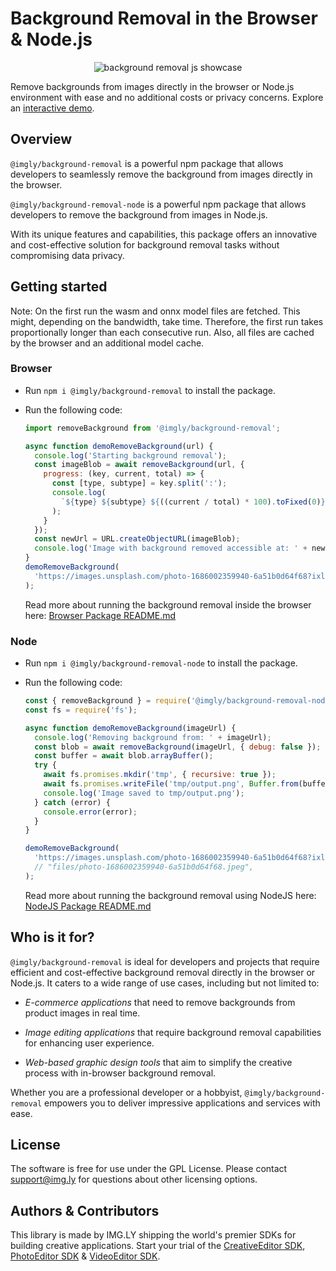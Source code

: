 # Background Removal in the Browser & Node.js

<p align="center">
<img src="https://img.ly/showcases/cesdk/web/s/case-thumbnail/background-removal/background-removal-0.png?utm_source=github&utm_medium=project&utm_campaign=bg-removal" alt="background removal js showcase" />

</p>

Remove backgrounds from images directly in the browser or Node.js environment with ease and no additional costs or privacy concerns.
Explore an [interactive demo](https://img.ly/showcases/cesdk/web/background-removal/web?utm_source=github&utm_medium=project&utm_campaign=bg-removal).

## Overview

`@imgly/background-removal` is a powerful npm package that allows developers to seamlessly remove the background from images directly in the browser.

`@imgly/background-removal-node` is a powerful npm package that allows developers to remove the background from images in Node.js.

With its unique features and capabilities, this package offers an innovative and cost-effective solution for background removal tasks without compromising data privacy.

## Getting started

Note: On the first run the wasm and onnx model files are fetched. This might, depending on the bandwidth, take time. Therefore, the first run takes proportionally longer than each consecutive run. Also, all files are cached by the browser and an additional model cache.

### Browser

- Run `npm i @imgly/background-removal` to install the package.
- Run the following code:

  ```js
  import removeBackground from '@imgly/background-removal';

  async function demoRemoveBackground(url) {
    console.log('Starting background removal');
    const imageBlob = await removeBackground(url, {
      progress: (key, current, total) => {
        const [type, subtype] = key.split(':');
        console.log(
          `${type} ${subtype} ${((current / total) * 100).toFixed(0)}%`
        );
      }
    });
    const newUrl = URL.createObjectURL(imageBlob);
    console.log('Image with background removed accessible at: ' + newUrl);
  }
  demoRemoveBackground(
    'https://images.unsplash.com/photo-1686002359940-6a51b0d64f68?ixlib=rb-4.0.3&ixid=M3wxMjA3fDB8MHxwaG90by1wYWdlfHx8fGVufDB8fHx8fA%3D%3D&auto=format&fit=crop&w=1024&q=80'
  );
  ```

  Read more about running the background removal inside the browser here: [Browser Package README.md](https://github.com/imgly/background-removal-js/blob/main/packages/web/README.md)

### Node

- Run `npm i @imgly/background-removal-node` to install the package.
- Run the following code:

  ```js
  const { removeBackground } = require('@imgly/background-removal-node');
  const fs = require('fs');

  async function demoRemoveBackground(imageUrl) {
    console.log('Removing background from: ' + imageUrl);
    const blob = await removeBackground(imageUrl, { debug: false });
    const buffer = await blob.arrayBuffer();
    try {
      await fs.promises.mkdir('tmp', { recursive: true });
      await fs.promises.writeFile('tmp/output.png', Buffer.from(buffer));
      console.log('Image saved to tmp/output.png');
    } catch (error) {
      console.error(error);
    }
  }

  demoRemoveBackground(
    'https://images.unsplash.com/photo-1686002359940-6a51b0d64f68?ixlib=rb-4.0.3&ixid=M3wxMjA3fDB8MHxwaG90by1wYWdlfHx8fGVufDB8fHx8fA%3D%3D&auto=format&fit=crop&w=1024&q=80'
    // "files/photo-1686002359940-6a51b0d64f68.jpeg",
  );
  ```

  Read more about running the background removal using NodeJS here: [NodeJS Package README.md](https://github.com/imgly/background-removal-js/blob/main/packages/node/README.md)

## Who is it for?

`@imgly/background-removal` is ideal for developers and projects that require efficient and cost-effective background removal directly in the browser or Node.js. It caters to a wide range of use cases, including but not limited to:

- _E-commerce applications_ that need to remove backgrounds from product images in real time.

- _Image editing applications_ that require background removal capabilities for enhancing user experience.

- _Web-based graphic design tools_ that aim to simplify the creative process with in-browser background removal.

Whether you are a professional developer or a hobbyist, `@imgly/background-removal` empowers you to deliver impressive applications and services with ease.

## License

The software is free for use under the GPL License. Please contact [support@img.ly](mailto:support@img.ly?subject=Background-Removal%20License) for questions about other licensing options.

## Authors & Contributors

This library is made by IMG.LY shipping the world's premier SDKs for building creative applications.
Start your trial of the [CreativeEditor SDK](https://img.ly/products/creative-sdk?utm_source=github&utm_medium=project&utm_campaign=bg-removal), [PhotoEditor SDK](https://img.ly/products/photo-sdk?utm_source=github&utm_medium=project&utm_campaign=bg-removal) & [VideoEditor SDK](https://img.ly/products/video-sdk?utm_source=github&utm_medium=project&utm_campaign=bg-removal).
